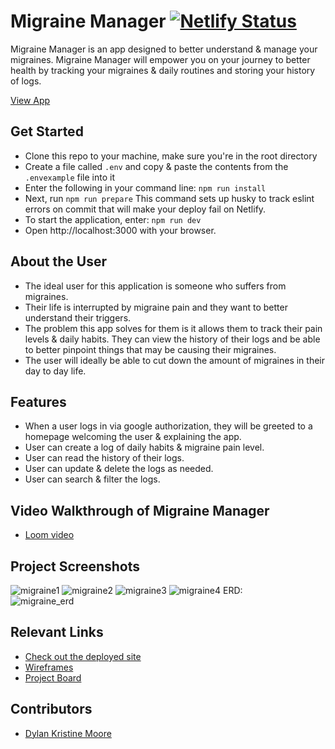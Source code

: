 # Migraine Manager  [![Netlify Status](https://api.netlify.com/api/v1/badges/4ab7e730-7ed3-4cfd-a988-66195e79a991/deploy-status)](https://app.netlify.com/sites/migraine-manager/deploys )

Migraine Manager is an app designed to better understand & manage your migraines. Migraine Manager will empower you on your journey to better health by tracking your migraines & daily routines and storing your history of logs.

[View App](https://migraine-manager.netlify.app/)

## Get Started
- Clone this repo to your machine, make sure you're in the root directory
- Create a file called `.env` and copy & paste the contents from the `.envexample` file into it
- Enter the following in your command line:
  ```npm run install```
- Next, run `npm run prepare` This command sets up husky to track eslint errors on commit that will make your deploy fail on Netlify.
- To start the application, enter:
  ```npm run dev```
- Open http://localhost:3000 with your browser.

## About the User 
- The ideal user for this application is someone who suffers from migraines.
- Their life is interrupted by migraine pain and they want to better understand their triggers.
- The problem this app solves for them is it allows them to track their pain levels & daily habits. They can view the history of their logs and be able to better pinpoint things that may be causing their migraines.
- The user will ideally be able to cut down the amount of migraines in their day to day life.

## Features 
- When a user logs in via google authorization, they will be greeted to a homepage welcoming the user & explaining the app.
- User can create a log of daily habits & migraine pain level.
- User can read the history of their logs.
- User can update & delete the logs as needed.
- User can search & filter the logs.

## Video Walkthrough of Migraine Manager
- [Loom video](https://www.loom.com/share/36c257843ea34b49927d0b0a1308c2b1?sid=ff568340-834a-496f-ab11-6f8568298092)

## Project Screenshots
![migraine1](https://github.com/dylankmoore/migraine-manager/assets/134669892/80c5da21-2976-4e36-9c7d-34cc03852cd4)
![migraine2](https://github.com/dylankmoore/migraine-manager/assets/134669892/1493e2eb-4b63-4299-8379-408797c05b31)
![migraine3](https://github.com/dylankmoore/migraine-manager/assets/134669892/73870b17-b046-4d50-acfb-4d3599d4cdf0)
![migraine4](https://github.com/dylankmoore/migraine-manager/assets/134669892/5aff2e78-93dd-4a2b-ad60-0d5100c15065)
ERD:\
![migraine_erd](https://github.com/dylankmoore/migraine-manager/assets/134669892/aefad5cf-11c1-4f75-9e63-c156dd7ce906)

## Relevant Links 
- [Check out the deployed site](https://migraine-manager.netlify.app/)
- [Wireframes](https://www.figma.com/file/JN5I4pOZUgn3Q7NFsDznz4/Migraine-Manager?type=design&node-id=0-1&mode=design&t=hLBWIoUh7JE7mg0I-0)
- [Project Board](https://github.com/users/dylankmoore/projects/5)

## Contributors
- [Dylan Kristine Moore](https://github.com/dylankmoore)
